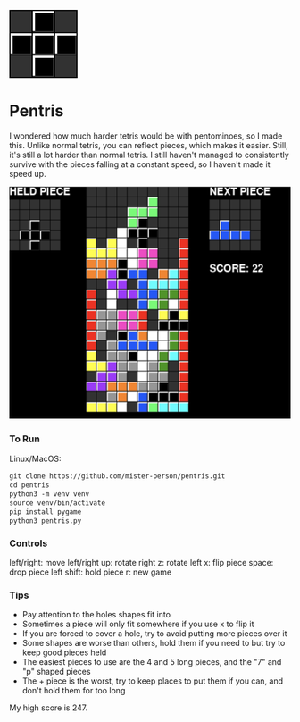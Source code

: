 ![icon](images/x-penta.png)

# Pentris
I wondered how much harder tetris would be with pentominoes, so I made this. Unlike normal tetris, you can reflect pieces, which makes it easier. Still, it's still a lot harder than normal tetris. I still haven't managed to consistently survive with the pieces falling at a constant speed, so I haven't made it speed up.

![screenshot](images/gameplay-screenshot.png)

### To Run
Linux/MacOS:
```
git clone https://github.com/mister-person/pentris.git
cd pentris
python3 -m venv venv
source venv/bin/activate
pip install pygame
python3 pentris.py
```

### Controls 
left/right: move left/right
up: rotate right
z: rotate left
x: flip piece
space: drop piece
left shift: hold piece
r: new game

### Tips
- Pay attention to the holes shapes fit into
- Sometimes a piece will only fit somewhere if you use x to flip it
- If you are forced to cover a hole, try to avoid putting more pieces over it
- Some shapes are worse than others, hold them if you need to but try to keep good pieces held
- The easiest pieces to use are the 4 and 5 long pieces, and the "7" and "p" shaped pieces
- The + piece is the worst, try to keep places to put them if you can, and don't hold them for too long

My high score is 247.
